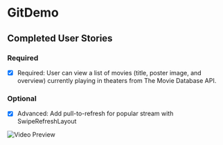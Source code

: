 # GitDemo

## Completed User Stories

### Required
* [x] Required: User can view a list of movies (title, poster image, and overview) currently playing in theaters from The Movie Database API.

### Optional
* [x] Advanced: Add pull-to-refresh for popular stream with SwipeRefreshLayout

<img src="https://github.com/KeitelDOG/Flickster/blob/master/GitDemo.gif" title="Video Preview" alt="Video Preview">